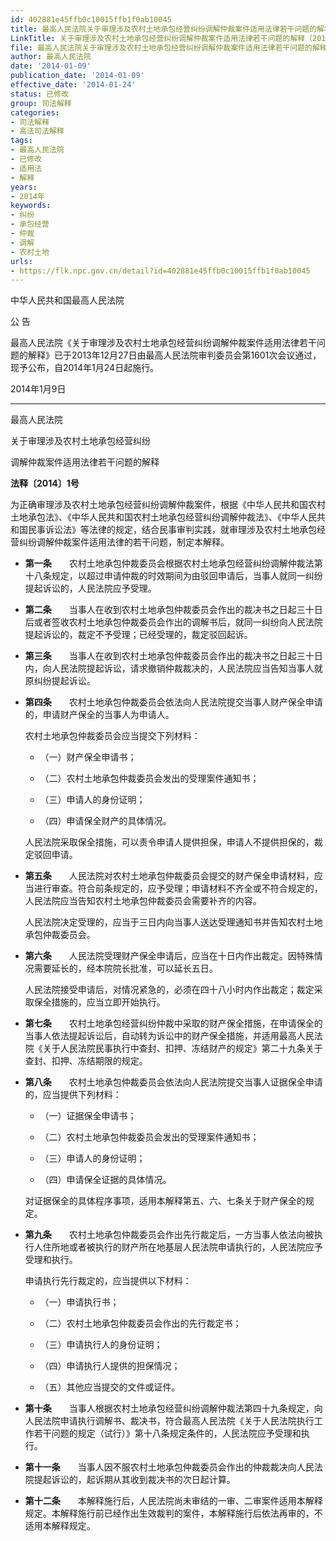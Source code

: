 ```yaml
---
id: 402881e45ffb0c10015ffb1f0ab10045
title: 最高人民法院关于审理涉及农村土地承包经营纠纷调解仲裁案件适用法律若干问题的解释
LinkTitle: 关于审理涉及农村土地承包经营纠纷调解仲裁案件适用法律若干问题的解释（2014）
file: 最高人民法院关于审理涉及农村土地承包经营纠纷调解仲裁案件适用法律若干问题的解释_20140109_402881e45ffb0c10015ffb1f0ab10045.docx
author: 最高人民法院
date: '2014-01-09'
publication_date: '2014-01-09'
effective_date: '2014-01-24'
status: 已修改
group: 司法解释
categories:
- 司法解释
- 高法司法解释
tags:
- 最高人民法院
- 已修改
- 适用法
- 解释
years:
- 2014年
keywords:
- 纠纷
- 承包经营
- 仲裁
- 调解
- 农村土地
urls:
- https://flk.npc.gov.cn/detail?id=402881e45ffb0c10015ffb1f0ab10045
---
```


中华人民共和国最高人民法院

公 告

最高人民法院《关于审理涉及农村土地承包经营纠纷调解仲裁案件适用法律若干问题的解释》已于2013年12月27日由最高人民法院审判委员会第1601次会议通过，现予公布，自2014年1月24日起施行。

2014年1月9日

---

最高人民法院

关于审理涉及农村土地承包经营纠纷

调解仲裁案件适用法律若干问题的解释

**法释〔2014〕1号**

为正确审理涉及农村土地承包经营纠纷调解仲裁案件，根据《中华人民共和国农村土地承包法》、《中华人民共和国农村土地承包经营纠纷调解仲裁法》、《中华人民共和国民事诉讼法》等法律的规定，结合民事审判实践，就审理涉及农村土地承包经营纠纷调解仲裁案件适用法律的若干问题，制定本解释。

- **第一条**　　农村土地承包仲裁委员会根据农村土地承包经营纠纷调解仲裁法第十八条规定，以超过申请仲裁的时效期间为由驳回申请后，当事人就同一纠纷提起诉讼的，人民法院应予受理。

- **第二条**　　当事人在收到农村土地承包仲裁委员会作出的裁决书之日起三十日后或者签收农村土地承包仲裁委员会作出的调解书后，就同一纠纷向人民法院提起诉讼的，裁定不予受理；已经受理的，裁定驳回起诉。

- **第三条**　　当事人在收到农村土地承包仲裁委员会作出的裁决书之日起三十日内，向人民法院提起诉讼，请求撤销仲裁裁决的，人民法院应当告知当事人就原纠纷提起诉讼。

- **第四条**　　农村土地承包仲裁委员会依法向人民法院提交当事人财产保全申请的，申请财产保全的当事人为申请人。

  农村土地承包仲裁委员会应当提交下列材料：

  - （一）财产保全申请书；

  - （二）农村土地承包仲裁委员会发出的受理案件通知书；

  - （三）申请人的身份证明；

  - （四）申请保全财产的具体情况。

  人民法院采取保全措施，可以责令申请人提供担保，申请人不提供担保的，裁定驳回申请。

- **第五条**　　人民法院对农村土地承包仲裁委员会提交的财产保全申请材料，应当进行审查。符合前条规定的，应予受理；申请材料不齐全或不符合规定的，人民法院应当告知农村土地承包仲裁委员会需要补齐的内容。

  人民法院决定受理的，应当于三日内向当事人送达受理通知书并告知农村土地承包仲裁委员会。

- **第六条**　　人民法院受理财产保全申请后，应当在十日内作出裁定。因特殊情况需要延长的，经本院院长批准，可以延长五日。

  人民法院接受申请后，对情况紧急的，必须在四十八小时内作出裁定；裁定采取保全措施的，应当立即开始执行。

- **第七条**　　农村土地承包经营纠纷仲裁中采取的财产保全措施，在申请保全的当事人依法提起诉讼后，自动转为诉讼中的财产保全措施，并适用最高人民法院《关于人民法院民事执行中查封、扣押、冻结财产的规定》第二十九条关于查封、扣押、冻结期限的规定。

- **第八条**　　农村土地承包仲裁委员会依法向人民法院提交当事人证据保全申请的，应当提供下列材料：

  - （一）证据保全申请书；

  - （二）农村土地承包仲裁委员会发出的受理案件通知书；

  - （三）申请人的身份证明；

  - （四）申请保全证据的具体情况。

  对证据保全的具体程序事项，适用本解释第五、六、七条关于财产保全的规定。

- **第九条**　　农村土地承包仲裁委员会作出先行裁定后，一方当事人依法向被执行人住所地或者被执行的财产所在地基层人民法院申请执行的，人民法院应予受理和执行。

  申请执行先行裁定的，应当提供以下材料：

  - （一）申请执行书；

  - （二）农村土地承包仲裁委员会作出的先行裁定书；

  - （三）申请执行人的身份证明；

  - （四）申请执行人提供的担保情况；

  - （五）其他应当提交的文件或证件。

- **第十条**　　当事人根据农村土地承包经营纠纷调解仲裁法第四十九条规定，向人民法院申请执行调解书、裁决书，符合最高人民法院《关于人民法院执行工作若干问题的规定（试行）》第十八条规定条件的，人民法院应予受理和执行。

- **第十一条**　　当事人因不服农村土地承包仲裁委员会作出的仲裁裁决向人民法院提起诉讼的，起诉期从其收到裁决书的次日起计算。

- **第十二条**　　本解释施行后，人民法院尚未审结的一审、二审案件适用本解释规定。本解释施行前已经作出生效裁判的案件，本解释施行后依法再审的，不适用本解释规定。
